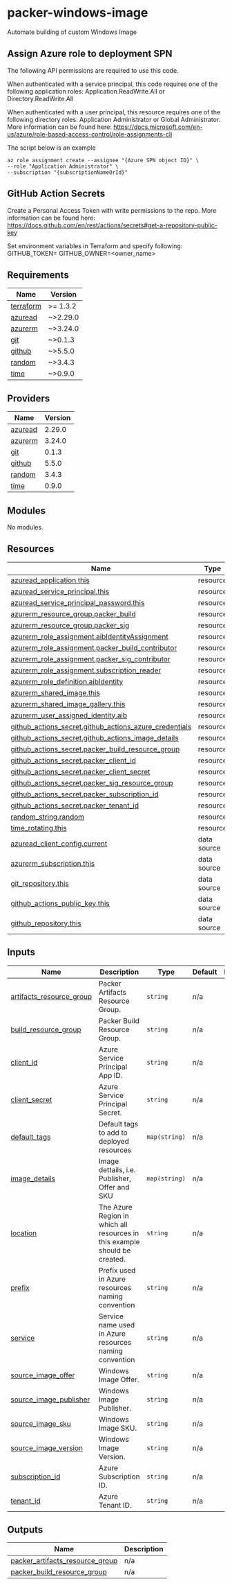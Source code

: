 # packer-windows-image
Automate building of custom Windows Image

## Assign Azure role to deployment SPN

The following API permissions are required to use this code.

When authenticated with a service principal, this code requires one of the following application roles: Application.ReadWrite.All or Directory.ReadWrite.All

When authenticated with a user principal, this resource requires one of the following directory roles: Application Administrator or Global Administrator. More information can be found here: https://docs.microsoft.com/en-us/azure/role-based-access-control/role-assignments-cli

The script below is an example 
```
az role assignment create --assignee "{Azure SPN object ID}" \
--role "Application Administrator" \
--subscription "{subscriptionNameOrId}"
```

## GitHub Action Secrets

Create a Personal Access Token with write permissions to the repo. More information can be found here: https://docs.github.com/en/rest/actions/secrets#get-a-repository-public-key

Set environment variables in Terraform and specify following:
GITHUB_TOKEN=<Personal Access Token with write permissions>
GITHUB_OWNER=<owner_name>

<!-- BEGINNING OF PRE-COMMIT-TERRAFORM DOCS HOOK -->
## Requirements

| Name | Version |
|------|---------|
| <a name="requirement_terraform"></a> [terraform](#requirement\_terraform) | >= 1.3.2 |
| <a name="requirement_azuread"></a> [azuread](#requirement\_azuread) | ~>2.29.0 |
| <a name="requirement_azurerm"></a> [azurerm](#requirement\_azurerm) | ~>3.24.0 |
| <a name="requirement_git"></a> [git](#requirement\_git) | ~>0.1.3 |
| <a name="requirement_github"></a> [github](#requirement\_github) | ~>5.5.0 |
| <a name="requirement_random"></a> [random](#requirement\_random) | ~>3.4.3 |
| <a name="requirement_time"></a> [time](#requirement\_time) | ~>0.9.0 |

## Providers

| Name | Version |
|------|---------|
| <a name="provider_azuread"></a> [azuread](#provider\_azuread) | 2.29.0 |
| <a name="provider_azurerm"></a> [azurerm](#provider\_azurerm) | 3.24.0 |
| <a name="provider_git"></a> [git](#provider\_git) | 0.1.3 |
| <a name="provider_github"></a> [github](#provider\_github) | 5.5.0 |
| <a name="provider_random"></a> [random](#provider\_random) | 3.4.3 |
| <a name="provider_time"></a> [time](#provider\_time) | 0.9.0 |

## Modules

No modules.

## Resources

| Name | Type |
|------|------|
| [azuread_application.this](https://registry.terraform.io/providers/hashicorp/azuread/latest/docs/resources/application) | resource |
| [azuread_service_principal.this](https://registry.terraform.io/providers/hashicorp/azuread/latest/docs/resources/service_principal) | resource |
| [azuread_service_principal_password.this](https://registry.terraform.io/providers/hashicorp/azuread/latest/docs/resources/service_principal_password) | resource |
| [azurerm_resource_group.packer_build](https://registry.terraform.io/providers/hashicorp/azurerm/latest/docs/resources/resource_group) | resource |
| [azurerm_resource_group.packer_sig](https://registry.terraform.io/providers/hashicorp/azurerm/latest/docs/resources/resource_group) | resource |
| [azurerm_role_assignment.aibIdentityAssignment](https://registry.terraform.io/providers/hashicorp/azurerm/latest/docs/resources/role_assignment) | resource |
| [azurerm_role_assignment.packer_build_contributor](https://registry.terraform.io/providers/hashicorp/azurerm/latest/docs/resources/role_assignment) | resource |
| [azurerm_role_assignment.packer_sig_contributor](https://registry.terraform.io/providers/hashicorp/azurerm/latest/docs/resources/role_assignment) | resource |
| [azurerm_role_assignment.subscription_reader](https://registry.terraform.io/providers/hashicorp/azurerm/latest/docs/resources/role_assignment) | resource |
| [azurerm_role_definition.aibIdentity](https://registry.terraform.io/providers/hashicorp/azurerm/latest/docs/resources/role_definition) | resource |
| [azurerm_shared_image.this](https://registry.terraform.io/providers/hashicorp/azurerm/latest/docs/resources/shared_image) | resource |
| [azurerm_shared_image_gallery.this](https://registry.terraform.io/providers/hashicorp/azurerm/latest/docs/resources/shared_image_gallery) | resource |
| [azurerm_user_assigned_identity.aib](https://registry.terraform.io/providers/hashicorp/azurerm/latest/docs/resources/user_assigned_identity) | resource |
| [github_actions_secret.github_actions_azure_credentials](https://registry.terraform.io/providers/integrations/github/latest/docs/resources/actions_secret) | resource |
| [github_actions_secret.github_actions_image_details](https://registry.terraform.io/providers/integrations/github/latest/docs/resources/actions_secret) | resource |
| [github_actions_secret.packer_build_resource_group](https://registry.terraform.io/providers/integrations/github/latest/docs/resources/actions_secret) | resource |
| [github_actions_secret.packer_client_id](https://registry.terraform.io/providers/integrations/github/latest/docs/resources/actions_secret) | resource |
| [github_actions_secret.packer_client_secret](https://registry.terraform.io/providers/integrations/github/latest/docs/resources/actions_secret) | resource |
| [github_actions_secret.packer_sig_resource_group](https://registry.terraform.io/providers/integrations/github/latest/docs/resources/actions_secret) | resource |
| [github_actions_secret.packer_subscription_id](https://registry.terraform.io/providers/integrations/github/latest/docs/resources/actions_secret) | resource |
| [github_actions_secret.packer_tenant_id](https://registry.terraform.io/providers/integrations/github/latest/docs/resources/actions_secret) | resource |
| [random_string.random](https://registry.terraform.io/providers/hashicorp/random/latest/docs/resources/string) | resource |
| [time_rotating.this](https://registry.terraform.io/providers/hashicorp/time/latest/docs/resources/rotating) | resource |
| [azuread_client_config.current](https://registry.terraform.io/providers/hashicorp/azuread/latest/docs/data-sources/client_config) | data source |
| [azurerm_subscription.this](https://registry.terraform.io/providers/hashicorp/azurerm/latest/docs/data-sources/subscription) | data source |
| [git_repository.this](https://registry.terraform.io/providers/innovationnorway/git/latest/docs/data-sources/repository) | data source |
| [github_actions_public_key.this](https://registry.terraform.io/providers/integrations/github/latest/docs/data-sources/actions_public_key) | data source |
| [github_repository.this](https://registry.terraform.io/providers/integrations/github/latest/docs/data-sources/repository) | data source |

## Inputs

| Name | Description | Type | Default | Required |
|------|-------------|------|---------|:--------:|
| <a name="input_artifacts_resource_group"></a> [artifacts\_resource\_group](#input\_artifacts\_resource\_group) | Packer Artifacts Resource Group. | `string` | n/a | yes |
| <a name="input_build_resource_group"></a> [build\_resource\_group](#input\_build\_resource\_group) | Packer Build Resource Group. | `string` | n/a | yes |
| <a name="input_client_id"></a> [client\_id](#input\_client\_id) | Azure Service Principal App ID. | `string` | n/a | yes |
| <a name="input_client_secret"></a> [client\_secret](#input\_client\_secret) | Azure Service Principal Secret. | `string` | n/a | yes |
| <a name="input_default_tags"></a> [default\_tags](#input\_default\_tags) | Default tags to add to deployed resources | `map(string)` | n/a | yes |
| <a name="input_image_details"></a> [image\_details](#input\_image\_details) | Image dettails, i.e. Publisher, Offer and SKU | `map(string)` | n/a | yes |
| <a name="input_location"></a> [location](#input\_location) | The Azure Region in which all resources in this example should be created. | `string` | n/a | yes |
| <a name="input_prefix"></a> [prefix](#input\_prefix) | Prefix used in Azure resources naming convention | `string` | n/a | yes |
| <a name="input_service"></a> [service](#input\_service) | Service name used in Azure resources naming convention | `string` | n/a | yes |
| <a name="input_source_image_offer"></a> [source\_image\_offer](#input\_source\_image\_offer) | Windows Image Offer. | `string` | n/a | yes |
| <a name="input_source_image_publisher"></a> [source\_image\_publisher](#input\_source\_image\_publisher) | Windows Image Publisher. | `string` | n/a | yes |
| <a name="input_source_image_sku"></a> [source\_image\_sku](#input\_source\_image\_sku) | Windows Image SKU. | `string` | n/a | yes |
| <a name="input_source_image_version"></a> [source\_image\_version](#input\_source\_image\_version) | Windows Image Version. | `string` | n/a | yes |
| <a name="input_subscription_id"></a> [subscription\_id](#input\_subscription\_id) | Azure Subscription ID. | `string` | n/a | yes |
| <a name="input_tenant_id"></a> [tenant\_id](#input\_tenant\_id) | Azure Tenant ID. | `string` | n/a | yes |

## Outputs

| Name | Description |
|------|-------------|
| <a name="output_packer_artifacts_resource_group"></a> [packer\_artifacts\_resource\_group](#output\_packer\_artifacts\_resource\_group) | n/a |
| <a name="output_packer_build_resource_group"></a> [packer\_build\_resource\_group](#output\_packer\_build\_resource\_group) | n/a |
<!-- END OF PRE-COMMIT-TERRAFORM DOCS HOOK -->
